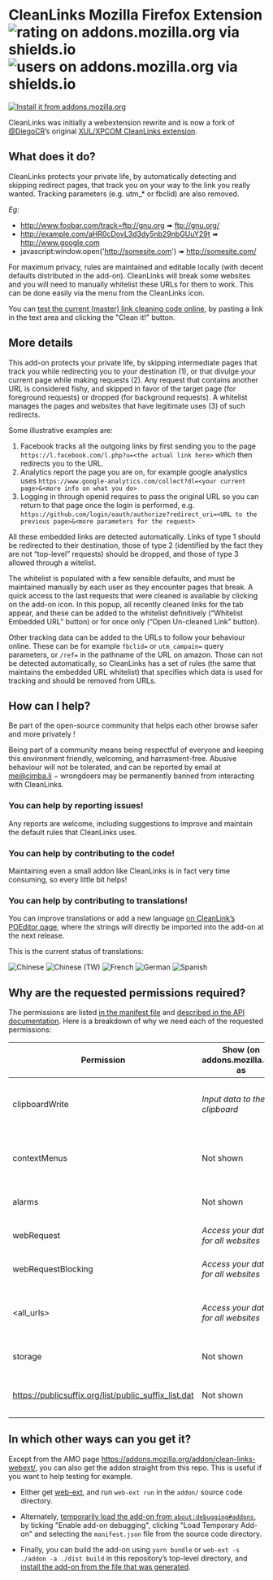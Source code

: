 # CleanLinks Mozilla Firefox Extension ![rating on addons.mozilla.org via shields.io][amo_stars] ![users on addons.mozilla.org via shields.io][amo_users]

[![Install it from addons.mozilla.org][get_addon_image]][addon]

CleanLinks was initially a webextension rewrite and is now a fork of [@DiegoCR](https://github.com/diegocr)’s original [XUL/XPCOM CleanLinks extension](https://github.com/diegocr/CleanLinks).


## What does it do?
CleanLinks protects your private life, by automatically detecting and skipping redirect pages, that track you on your way to the link you really wanted. Tracking parameters (e.g. utm\_\* or fbclid) are also removed.

_Eg:_
- <http://www.foobar.com/track=ftp://gnu.org> ➠ <ftp://gnu.org/>
- <http://example.com/aHR0cDovL3d3dy5nb29nbGUuY29t> ➠ <http://www.google.com>
- javascript:window.open('http://somesite.com') ➠ <http://somesite.com/>

For maximum privacy, rules are maintained and editable locally (with decent defaults distributed in the add-on). CleanLinks will break some websites and you will need to manually whitelist these URLs for them to work. This can be done easily via the menu from the CleanLinks icon.

You can [test the current (master) link cleaning code online](https://cimbali.github.io/CleanLinks/), by pasting a link in the text area and clicking the "Clean it!" button.

## More details

This add-on protects your private life, by skipping intermediate pages that track you while redirecting you to your destination (1), or that divulge your current page while making requests (2). Any request that contains another URL is considered fishy, and skipped in favor of the target page (for foreground requests) or dropped (for background requests). A whitelist manages the pages and websites that have legitimate uses (3) of such redirects.

Some illustrative examples are:
1. Facebook tracks all the outgoing links by first sending you to the page `https://l.facebook.com/l.php?u=<the actual link here>` which then redirects you to the URL.
2. Analytics report the page you are on, for example google analystics uses `https://www.google-analytics.com/collect?dl=<your current page>&<more info on what you do>`
3. Logging in through openid requires to pass the original URL so you can return to that page once the login is performed, e.g. `https://github.com/login/oauth/authorize?redirect_uri=<URL to the previous page>&<more parameters for the request>`

All these embedded links are detected automatically. Links of type 1 should be redirected to their destination, those of type 2 (identified by the fact they are not “top-level” requests) should be dropped, and those of type 3 allowed through a witelist.

The whitelist is populated with a few sensible defaults, and must be maintained manually by each user as they encounter pages that break. A quick access to the last requests that were cleaned is available by clicking on the add-on icon. In this popup, all recently cleaned links for the tab appear, and these can be added to the whitelist definitively (“Whitelist Embedded URL” button) or for once only (“Open Un-cleaned Link” button).

Other tracking data can be added to the URLs to follow your behaviour online. These can be for example `fbclid=` or `utm_campain=` query parameters, or `/ref=` in the pathname of the URL on amazon.
Those can not be detected automatically, so CleanLinks has a set of rules (the same that maintains the embedded URL whitelist) that specifies which data is used for tracking and should be removed from URLs.


## How can I help?

Be part of the open-source community that helps each other browse safer and more privately !

Being part of a community means being respectful of everyone and keeping this environment friendly, welcoming, and harrasment-free.
Abusive behaviour will not be tolerated, and can be reported by email at me@cimba.li − wrongdoers may be permanently banned from interacting with CleanLinks.

### You can help by reporting issues!

Any reports are welcome, including suggestions to improve and maintain the default rules that CleanLinks uses.

### You can help by contributing to the code!

Maintaining even a small addon like CleanLinks is in fact very time consuming, so every little bit helps!

### You can help by contributing to translations!

You can improve translations or add a new language [on CleanLink’s POEditor page](https://poeditor.com/join/project/H3u6Cttc4j), where the strings will directly be imported into the add-on at the next release.

This is the current status of translations:

![Chinese](https://img.shields.io/poeditor/progress/323337/zh-CN?token=7a666b44c0985d16a7b59748f488275c&label=%F0%9F%87%A8%F0%9F%87%B3%20Chinese)
![Chinese (TW)](https://img.shields.io/poeditor/progress/323337/zh-TW?token=7a666b44c0985d16a7b59748f488275c&label=%F0%9F%87%B9%F0%9F%87%BC%20Chinese%20%28TW%29)
![French](https://img.shields.io/poeditor/progress/323337/fr?token=7a666b44c0985d16a7b59748f488275c&label=%F0%9F%87%AB%F0%9F%87%B7%20French)
![German](https://img.shields.io/poeditor/progress/323337/de?token=7a666b44c0985d16a7b59748f488275c&label=%F0%9F%87%A9%F0%9F%87%AA%20German)
![Spanish](https://img.shields.io/poeditor/progress/323337/es?token=7a666b44c0985d16a7b59748f488275c&label=%F0%9F%87%AA%F0%9F%87%B8%20Spanish)


## Why are the requested permissions required?

The permissions are listed [in the manifest file](https://github.com/Cimbali/CleanLinks/blob/master/addon/manifest.json#L14)
and [described in the API documentation](https://developer.mozilla.org/en-US/docs/Mozilla/Add-ons/WebExtensions/manifest.json/permissions#API_permissions).
Here is a breakdown of why we need each of the requested permissions:

| Permission                                             | Show (on addons.mozilla.org) as     | Needed for                                      |
| ------------------------------------------------------ | ----------------------------------- | ----------------------------------------------- |
| clipboardWrite                                         | _Input data to the clipboard_       | Copying cleaned links from the context menu     |
| contextMenus                                           | Not shown                           | Copying cleaned links from the context menu     |
| alarms                                                 | Not shown                           | Automatically saving options                    |
| webRequest                                             | _Access your data for all websites_ | Clean links while they are accessed             |
| webRequestBlocking                                     | _Access your data for all websites_ | Clean links while they are accessed             |
| \<all\_urls\>                                          | _Access your data for all websites_ | Clean javascript links, highlight cleaned links |
| storage                                                | Not shown                           | Store rules and preferences                     |
| <https://publicsuffix.org/list/public_suffix_list.dat> | Not shown                           | Identifying public suffixes (e.g. `.co.uk`)     |



## In which other ways can you get it?

Except from the AMO page <https://addons.mozilla.org/addon/clean-links-webext/>, you can also get the addon straight from this repo.
This is useful if you want to help testing for example.

- Either get [web-ext](https://developer.mozilla.org/en-US/Add-ons/WebExtensions/Getting_started_with_web-ext), and run `web-ext run` in the `addon/` source code directory.

- Alternately, [temporarily load the add-on from `about:debugging#addons`](https://developer.mozilla.org/en-US/Add-ons/WebExtensions/Temporary_Installation_in_Firefox), by ticking "Enable add-on debugging", clicking "Load Temporary Add-on" and selecting the `manifest.json` file from the source code directory.

- Finally, you can build the add-on using `yarn bundle` or `web-ext -s ./addon -a ./dist build` in this repository’s top-level directory, and [install the add-on from the file that was generated](https://developer.mozilla.org/en-US/docs/Mozilla/Add-ons/WebExtensions/Distribution_options/Sideloading_add-ons#Using_Install_Add-on_From_File).



[addon]: https://addons.mozilla.org/addon/clean-links-webext/
[license]: https://img.shields.io/github/license/Cimbali/CleanLinks.svg?style=popout-square&logo=mozilla&colorA=333333&colorB=coral
[amo_stars]: https://img.shields.io/amo/stars/clean-links-webext.svg?style=popout-square&logo=mozilla-firefox
[amo_users]: https://img.shields.io/amo/users/clean-links-webext.svg?style=popout-square&logo=mozilla-firefox&colorB=blue
[get_addon_image]: https://cimbali.github.io/CleanLinks/get-the-addon-small.png
